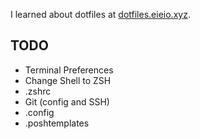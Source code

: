 I learned about dotfiles at [dotfiles.eieio.xyz](http://dotfiles.eieio.xyz).

## TODO
- Terminal Preferences
- Change Shell to ZSH
- .zshrc
- Git (config and SSH)
- .config
- .poshtemplates
